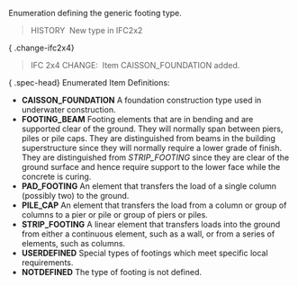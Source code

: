﻿Enumeration defining the generic footing type.

> HISTORY&nbsp; New type in IFC2x2

{ .change-ifc2x4}
> IFC 2x4 CHANGE:&nbsp; Item CAISSON_FOUNDATION added.

{ .spec-head}
Enumerated Item Definitions:

* **CAISSON_FOUNDATION** A foundation construction type used in underwater construction.
* **FOOTING_BEAM** Footing elements that are in bending and are supported clear of the ground. They will normally span between piers, piles or pile caps. They are distinguished from beams in the building superstructure since they will normally require a lower grade of finish. They are distinguished from _STRIP_FOOTING_ since they are clear of the ground surface and hence require support to the lower face while the concrete is curing.
* **PAD_FOOTING** An element that transfers the load of a single column (possibly two) to the ground.
* **PILE_CAP** An element that transfers the load from a column or group of columns to a pier or pile or group of piers or piles.
* **STRIP_FOOTING** A linear element that transfers loads into the ground from either a continuous element, such as a wall, or from a series of elements, such as columns.
* **USERDEFINED** Special types of footings which meet specific local requirements.
* **NOTDEFINED** The type of footing is not defined.
